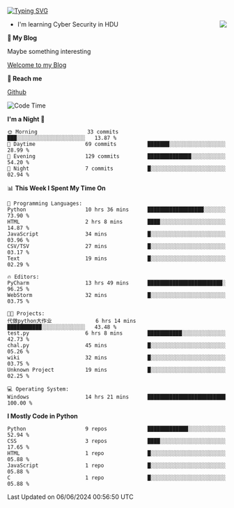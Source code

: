 [![Typing SVG](https://readme-typing-svg.herokuapp.com?font=Fira+Code&pause=1000&random=false&width=450&height=60&lines=Hello+%F0%9F%91%8B%F0%9F%8F%BB;I'm+JBNRZ)](https://git.io/typing-svg)

<a href="#">
  <img align="right" src="https://github-readme-stats.vercel.app/api?username=JBNRZ&show_icons=true&bg_color=15,f2f7fd,E0EAFC" />
</a>

- I'm learning Cyber Security in HDU

 **🌱 My Blog**

Maybe something interesting

[Welcome to my Blog](https://jbnrz.com.cn/)

 **💬 Reach me** 

[Github](https://github.com/JBNRZ)


<!--START_SECTION:waka-->
![Code Time](http://img.shields.io/badge/Code%20Time-526%20hrs%203%20mins-blue)

**I'm a Night 🦉** 

```text
🌞 Morning                33 commits          ███░░░░░░░░░░░░░░░░░░░░░░   13.87 % 
🌆 Daytime                69 commits          ███████░░░░░░░░░░░░░░░░░░   28.99 % 
🌃 Evening                129 commits         ██████████████░░░░░░░░░░░   54.20 % 
🌙 Night                  7 commits           █░░░░░░░░░░░░░░░░░░░░░░░░   02.94 % 
```


📊 **This Week I Spent My Time On** 

```text
💬 Programming Languages: 
Python                   10 hrs 36 mins      ██████████████████░░░░░░░   73.90 % 
HTML                     2 hrs 8 mins        ████░░░░░░░░░░░░░░░░░░░░░   14.87 % 
JavaScript               34 mins             █░░░░░░░░░░░░░░░░░░░░░░░░   03.96 % 
CSV/TSV                  27 mins             █░░░░░░░░░░░░░░░░░░░░░░░░   03.17 % 
Text                     19 mins             █░░░░░░░░░░░░░░░░░░░░░░░░   02.29 % 

🔥 Editors: 
PyCharm                  13 hrs 49 mins      ████████████████████████░   96.25 % 
WebStorm                 32 mins             █░░░░░░░░░░░░░░░░░░░░░░░░   03.75 % 

🐱‍💻 Projects: 
代做python大作业              6 hrs 14 mins       ███████████░░░░░░░░░░░░░░   43.48 % 
test.py                  6 hrs 8 mins        ███████████░░░░░░░░░░░░░░   42.73 % 
chal.py                  45 mins             █░░░░░░░░░░░░░░░░░░░░░░░░   05.26 % 
wiki                     32 mins             █░░░░░░░░░░░░░░░░░░░░░░░░   03.75 % 
Unknown Project          19 mins             █░░░░░░░░░░░░░░░░░░░░░░░░   02.25 % 

💻 Operating System: 
Windows                  14 hrs 21 mins      █████████████████████████   100.00 % 
```

**I Mostly Code in Python** 

```text
Python                   9 repos             █████████████░░░░░░░░░░░░   52.94 % 
CSS                      3 repos             ████░░░░░░░░░░░░░░░░░░░░░   17.65 % 
HTML                     1 repo              █░░░░░░░░░░░░░░░░░░░░░░░░   05.88 % 
JavaScript               1 repo              █░░░░░░░░░░░░░░░░░░░░░░░░   05.88 % 
C                        1 repo              █░░░░░░░░░░░░░░░░░░░░░░░░   05.88 % 
```




 Last Updated on 06/06/2024 00:56:50 UTC
<!--END_SECTION:waka-->
